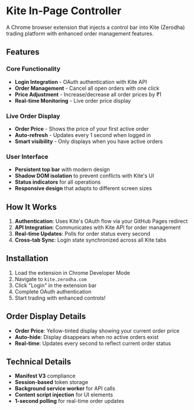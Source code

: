 # Kite In-Page Controller

A Chrome browser extension that injects a control bar into Kite (Zerodha) trading platform with enhanced order management features.

## Features

### Core Functionality
- **Login Integration** - OAuth authentication with Kite API
- **Order Management** - Cancel all open orders with one click
- **Price Adjustment** - Increase/decrease all order prices by ₹1
- **Real-time Monitoring** - Live order price display

### Live Order Display
- **Order Price** - Shows the price of your first active order
- **Auto-refresh** - Updates every 1 second when logged in
- **Smart visibility** - Only displays when you have active orders

### User Interface
- **Persistent top bar** with modern design
- **Shadow DOM isolation** to prevent conflicts with Kite's UI
- **Status indicators** for all operations
- **Responsive design** that adapts to different screen sizes

## How It Works

1. **Authentication**: Uses Kite's OAuth flow via your GitHub Pages redirect
2. **API Integration**: Communicates with Kite API for order management
3. **Real-time Updates**: Polls for order status every second
4. **Cross-tab Sync**: Login state synchronized across all Kite tabs

## Installation

1. Load the extension in Chrome Developer Mode
2. Navigate to `kite.zerodha.com`
3. Click "Login" in the extension bar
4. Complete OAuth authentication
5. Start trading with enhanced controls!

## Order Display Details

- **Order Price**: Yellow-tinted display showing your current order price
- **Auto-hide**: Display disappears when no active orders exist
- **Real-time**: Updates every second to reflect current order status

## Technical Details

- **Manifest V3** compliance
- **Session-based** token storage
- **Background service worker** for API calls
- **Content script injection** for UI elements
- **1-second polling** for real-time order updates